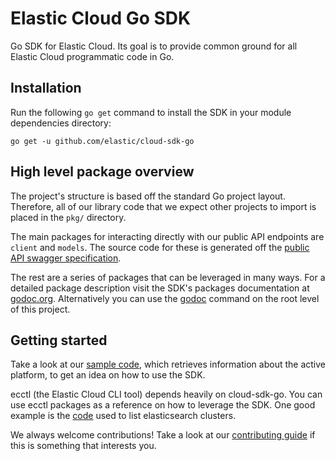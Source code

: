 # Elastic Cloud Go SDK

Go SDK for Elastic Cloud. Its goal is to provide common ground for all Elastic Cloud programmatic code in Go.

## Installation

Run the following `go get` command to install the SDK in your module dependencies directory:

```console
go get -u github.com/elastic/cloud-sdk-go
```

## High level package overview

The project's structure is based off the standard Go project layout. Therefore, all of our library code that we expect other projects to import is placed in the `pkg/` directory.

The main packages for interacting directly with our public API endpoints are `client` and `models`. The source code for these is generated off the [public API swagger specification](./api/apidocs.json]).

The rest are a series of packages that can be leveraged in many ways. For a detailed package description visit the SDK's packages documentation at [godoc.org](https://godoc.org/elastic/cloud-sdk-go). Alternatively you can use the [godoc](https://godoc.org/golang.org/x/tools/cmd/godoc) command on the root level of this project.

## Getting started

Take a look at our [sample code](./examples/platform/main.go), which retrieves information about the active platform, to get an idea on how to use the SDK.

ecctl (the Elastic Cloud CLI tool) depends heavily on cloud-sdk-go. You can use ecctl packages as a reference on how to leverage the SDK. One good example is the [code](https://github.com/elastic/ecctl/blob/master/pkg/deployment/elasticsearch/list.go) used to list elasticsearch clusters.

We always welcome contributions! Take a look at our [contributing guide](./CONTRIBUTING.md) if this is something that interests you.
